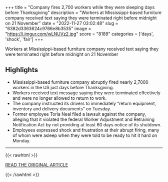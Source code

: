 +++
title = "Company fires 2,700 workers while they were sleeping days before Thanksgiving"
description = "Workers at Mississippi-based furniture company received text saying they were terminated right before midnight on 21 November"
date = "2022-11-27 03:02:48"
slug = "6382d3363624c9766e8b3535"
image = "https://i.imgur.com/wLNUVz2.jpg"
score = "8189"
categories = ['days', 'shock', 'fair']
+++

Workers at Mississippi-based furniture company received text saying they were terminated right before midnight on 21 November

## Highlights

- Mississippi-based furniture company abruptly fired nearly 2,7000 workers in the US just days before Thanksgiving.
- Workers received text message saying they were terminated effectively and were no longer allowed to return to work.
- The company instructed its drivers to immediately “return equipment, inventory and delivery documents” on Tuesday.
- Former employee Toria Neal filed a lawsuit against the company, alleging that it violated the federal Worker Adjustment and Retraining Notification Act by not providing at least 60 days notice of its shutdown.
- Employees expressed shock and frustration at their abrupt firing, many of whom were asleep when they were told to be ready to hit it hard on Monday.

---

{{< rawhtml >}}
  <p class="article-category">
    <a target="_blank" href="https://www.theguardian.com/us-news/2022/nov/26/united-furniture-industries-fires-workers-asleep">READ THE ORIGINAL ARTICLE</a>
  </p>
{{< /rawhtml >}}
